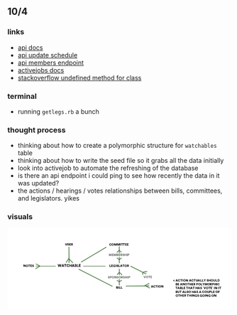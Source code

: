 ## 10/4

### links

- [api docs](https://www.propublica.org/datastore/api/propublica-congress-api)
- [api update schedule](https://projects.propublica.org/api-docs/congress-api/#data-update-schedules)
- [api members endpoint](https://projects.propublica.org/api-docs/congress-api/members/)
- [activejobs docs](http://guides.rubyonrails.org/active_job_basics.html)
- [stackoverflow undefined method for class](https://stackoverflow.com/questions/35965231/ruby-undefined-method-for-class-method)

### terminal

- running `getlegs.rb` a bunch

### thought process

- thinking about how to create a polymorphic structure for `watchables` table
- thinking about how to write the seed file so it grabs all the data initially
- look into activejob to automate the refreshing of the database
- is there an api endpoint i could ping to see how recently the data in it was updated?
- the actions / hearings / votes relationships between bills, committees, and legislators. yikes

### visuals

![erd](../diagrams-wireframes/db.jpg)

